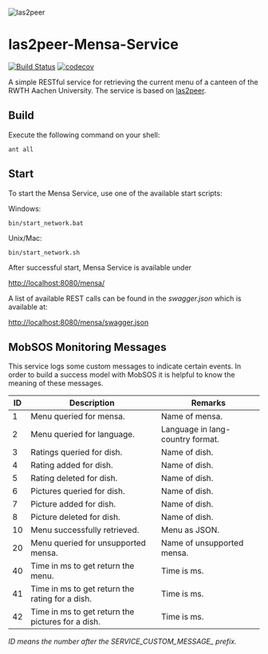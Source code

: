 ![las2peer](https://rwth-acis.github.io/las2peer/logo/vector/las2peer-logo.svg)

# las2peer-Mensa-Service

[![Build Status](https://travis-ci.org/rwth-acis/las2peer-Mensa-Service.svg?branch=master)](https://travis-ci.org/rwth-acis/las2peer-Mensa-Service) [![codecov](https://codecov.io/gh/rwth-acis/las2peer-Mensa-Service/branch/master/graph/badge.svg)](https://codecov.io/gh/rwth-acis/las2peer-Mensa-Service)

A simple RESTful service for retrieving the current menu of a canteen of the RWTH Aachen University. The service is based on [las2peer](https://github.com/rwth-acis/LAS2peer). 

Build
--------
Execute the following command on your shell:

```shell
ant all 
```

Start
--------

To start the Mensa Service, use one of the available start scripts:

Windows:

```shell
bin/start_network.bat
```

Unix/Mac:
```shell
bin/start_network.sh
```

After successful start, Mensa Service is available under

[http://localhost:8080/mensa/](http://localhost:8080/mensa/)

A list of available REST calls can be found in the *swagger.json* which is available at:

[http://localhost:8080/mensa/swagger.json](http://localhost:8080/mensa/swagger.json)

MobSOS Monitoring Messages
-------------------

This service logs some custom messages to indicate certain events.
In order to build a success model with MobSOS it is helpful to know the meaning of these messages.

| ID | Description | Remarks |
|----|-------------|---------|
|  1 | Menu queried for mensa. | Name of mensa. |
|  2 | Menu queried for language. | Language in lang-country format. |
|  3 | Ratings queried for dish. | Name of dish. |
|  4 | Rating added for dish. | Name of dish. |
|  5 | Rating deleted for dish. | Name of dish. |
|  6 | Pictures queried for dish. | Name of dish. |
|  7 | Picture added for dish. | Name of dish. |
|  8 | Picture deleted for dish. | Name of dish. |
| 10 | Menu successfully retrieved. | Menu as JSON. |
| 20 | Menu queried for unsupported mensa. | Name of unsupported mensa. |
| 40 | Time in ms to get return the menu. | Time is ms. |
| 41 | Time in ms to get return the rating for a dish. | Time is ms. |
| 42 | Time in ms to get return the pictures for a dish. | Time is ms. |

*ID means the number after the SERVICE_CUSTOM_MESSAGE_ prefix.*